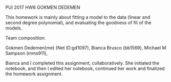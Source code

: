 PUI 2017 HW6 GOKMEN DEDEMEN

This homework is mainly about fitting a model to the data (linear and second degree polynomial), and evaluating
the goodness of fit of the models.

Team composition:

Gokmen Dedemen(me) (Net ID:gd1097), Bianca Brusco (bb1569), Michael M Sampson (mms911),

Bianca and I completed this assignment, collaboratively.
She initiated the notebook, and then I edited her notebook, continued her work and finalized the homework assignment.


